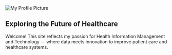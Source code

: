 <section class="hero">
  <img src="https://raw.githubusercontent.com/Takeeladobnins/Takeeladobnins.github.io/main/profile.jpg" 
       alt="My Profile Picture" class="profile-pic">
  <h2>Exploring the Future of Healthcare</h2>
  <p>
    Welcome! This site reflects my passion for Health Information Management and Technology — 
    where data meets innovation to improve patient care and healthcare systems.
  </p>
</section>
